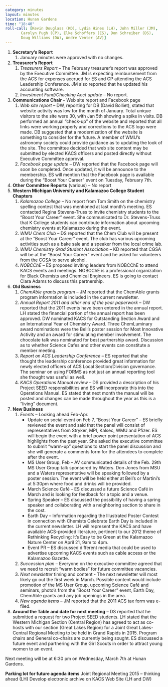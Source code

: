 ```yaml
---
category: minutes
layout: minutes
location: Hunan Gardens
time: "18:40"
roll-call: [Kevin Douglass (KD), Lydia Hines (LH), John Miller (JM),
	   Carolyn Pugh (CP), Elke Schoffers (ES), Don Schreiber (DS),
	   Doug Williams (DW), Andre Venter (AV)]
---
```


1. **Secretary’s Report**
   1. January minutes were approved with no changes.
2. **Treasurer’s Report**
   1. *Treasurers Report* – The February treasurer’s report was approved by the Executive Committee. JM is expecting reimbursement from the ACS for expenses accrued for ES and CP attending the ACS Leadership Conference. JM also reported that he updated his accounting software.
   2. *Investment Fund/Checking Acct update* – No report.
3. **Communications Chair** – Web site report and Facebook page
   1. *Web site report* – DW, reporting for DB (David Bolliet), stated that website activity was low for the month of January. Total unique visitors to the site were 30, with Jan 5th showing a spike in visits. DB performed an annual “check-up” of the website and reported that all links were working properly and corrections to the ACS logo were made. DB suggested that a modernization of the website is something to consider for the future. A member of WMU’s astronomy society could provide guidance as to updating the look of the site. The committee decided that web site content may be submitted by elected KACS officers and posted directly without Executive Committee approval.
   2. *Facebook page update* – DW reported that the Facebook page will soon be completed. Once updated, it will be announce to the membership. ES will mention that the Facebook page is available during the “Boost Your Career” event on Tuesday, February 7th.
4. **Other Committee Reports** (various) – No report
5. **Western Michigan University and Kalamazoo College Student Chapters**
   1. *Kalamazoo College* – No report from Tom Smith on the chemistry spelling contest that was mentioned at last month’s meeting. ES contacted Regina Stevens-Truss to invite chemistry students to the “Boost Your Career” event. She communicated to Dr. Stevens-Truss that K College students can contribute information about upcoming chemistry events at Kalamazoo during the event.
   2. *WMU Chem Club* – DS reported that the Chem Club will be present at the “Boost Your Career” event. The club has various upcoming activities such as a bake sale and a speaker from the local crime lab.
   3. *WMU Chemistry Grad Student Association* – KD reported that CGSA will be at the “Boost Your Career” event and he asked for volunteers from the CGSA to serve alcohol.
   4. *NOBCChE* – ES proposed inviting leaders from NOBCChE to attend KACS events and meetings. NOBCChE is a professional organization for Black Chemists and Chemical Engineers. ES is going to contact Clara Adams to discuss this partnership.
6. **Old Business**
   1. *ChemAble grants program* – JM reported that the ChemAble grants program information is included in the current newsletter.
   2. *Annual Report 2011 and other end of the year paperwork* – DW reported that the 2011 events have been entered in the annual report. LH stated the financial portion of the annual report has been approved. DW nominated KACS for Outstanding Section Award and an International Year of Chemistry Award. Three ChemLuminary award nominations were the Bell’s poster session for Most Innovative Activity and an award for stimulating member involvement. The chocolate talk was nominated for best partnership award. Discussion as to whether Science Cafes and other events can constitute a member meeting.
   3. *Report on ACS Leadership Conference* – ES reported that she thought the leadership conference provided great information for newly elected officers of ACS Local Section/Division governance. The seminar on using FORMS as not just an annual reporting tool she thought was useful as well.
   4. *KACS Operations Manual review* – DS provided a description of his Project SEED responsibilities and ES will incorporate this into the Operations Manual. ES stated that next month the manual will be posted and changes can be made throughout the year as this is a “living” document.
7. **New Business**
   1. *Events* – Looking ahead Feb-Apr.
      - Update on social event on Feb 7, “Boost Your Career” – ES briefly reviewed the event and said that the panel will consist of representatives from Stryker, MPI, Kalsec, WMU and Pfizer. ES will begin the event with a brief power point presentation of ACS highlights from the past year. She asked the executive committee to submit “warm-up” questions to start the panel discussion and she will generate a comments form for the attendees to complete after the event.
      - MS User Group, Feb – AV communicated details of the Feb. 29th MS User Group talk sponsored by Waters. Don Jones from MSU and a Waters representative will be speaking followed by a poster session. The event will be held either at Bell’s or Martini’s at 5:30pm where food and drinks will be provided.
      - March Science Café – ES discussed a future Science Café in March and is looking for feedback for a topic and a venue.
      - Spring Speaker – ES discussed the possibility of having a spring speaker and collaborating with a neighboring section to share in the cost.
      - Earth Day – Information regarding the Illustrated Poster Contest in connection with Chemists Celebrate Earth Day is included in the current newsletter. LH will represent the KACS and have available ACS-provided literature, pertinent to our 2012 theme of Rethinking Recycling: It’s Easy to be Green at the Kalamazoo Nature Center on April 21, 9am to 4pm.
      - Event PR – ES discussed different media that could be used to advertise upcoming KACS events such as cable access or the Kalamazoo Gazette.
   2. *Succession plan* – Everyone on the executive committee agreed that we need to recruit “warm bodies” for future committee vacancies.
   3. *Next newsletter* timing and content - The next newsletter will most likely go out the first week in March. Possible content would include promotion of the MS User Group, upcoming Science Café and seminars, photo’s from the “Boost Your Career” event, Earth Day, ChemAble grants and any job openings in the area.
   4. *New agenda items* – JM reported that the 2011 ACS tax form was e-filed.
8. **Around the Table and date for next meeting** – DS reported that he submitted a request for two Project SEED students. LH stated that the Western Michigan Section (Central Region) has agreed to act as co-hosts with our section (Great Lakes Region) for a Joint Great Lakes-Central Regional Meeting to be held in Grand Rapids in 2015. Program chairs and General co-chairs are currently being sought. ES discussed a future event and partnering with the Girl Scouts in order to attract young women to an event.

Next meeting will be at 6:30 pm on Wednesday, March 7th at Hunan Gardens.

**Parking lot for future agenda items**
Joint Regional Meeting 2015 – thinking ahead (LH)
Develop electronic archive on KACS Web Site (LH and DW)